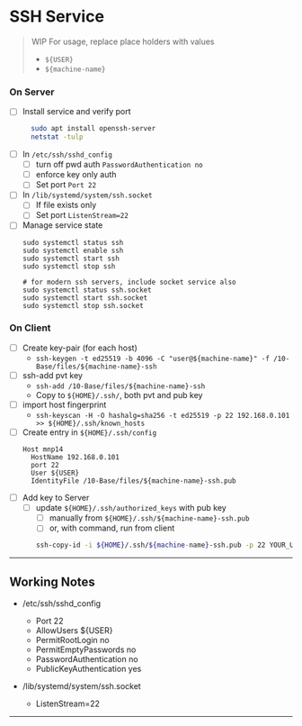 # SSH Service
> WIP
> For usage, replace place holders with values
> - `${USER}`
> - `${machine-name}`

### On Server
- [ ] Install service and verify port
  ```sh
	sudo apt install openssh-server
	netstat -tulp
  ```
- [ ] In `/etc/ssh/sshd_config`
  - [ ] turn off pwd auth `PasswordAuthentication no`
  - [ ] enforce key only auth
  - [ ] Set port `Port 22`
- [ ] In `/lib/systemd/system/ssh.socket`
  - [ ] If file exists only
  - [ ] Set port `ListenStream=22`
- [ ] Manage service state
	```
	sudo systemctl status ssh
	sudo systemctl enable ssh
	sudo systemctl start ssh
	sudo systemctl stop ssh
	
  # for modern ssh servers, include socket service also
  sudo systemctl status ssh.socket
  sudo systemctl start ssh.socket
  sudo systemctl stop ssh.socket
	```
	
### On Client
- [ ] Create key-pair (for each host)
  - `ssh-keygen -t ed25519 -b 4096 -C "user@${machine-name}" -f /10-Base/files/${machine-name}-ssh`
- [ ] ssh-add pvt key
  - `ssh-add /10-Base/files/${machine-name}-ssh`
  - Copy to `${HOME}/.ssh/`, both pvt and pub key
- [ ] import host fingerprint
  - `ssh-keyscan -H -O hashalg=sha256 -t ed25519 -p 22 192.168.0.101 >> ${HOME}/.ssh/known_hosts`
- [ ] Create entry in `${HOME}/.ssh/config`
	```
	Host mnp14
      HostName 192.168.0.101
      port 22
      User ${USER}
      IdentityFile /10-Base/files/${machine-name}-ssh.pub
	```
- [ ] Add key to Server
  - [ ] update `${HOME}/.ssh/authorized_keys` with pub key
    - [ ] manually from `${HOME}/.ssh/${machine-name}-ssh.pub`
    - [ ] or, with command, run from client
	```sh
	ssh-copy-id -i ${HOME}/.ssh/${machine-name}-ssh.pub -p 22 YOUR_USER_NAME@IP_ADDRESS_OF_THE_SERVER
	```

---
## Working Notes
- /etc/ssh/sshd_config
    - Port 22
    - AllowUsers ${USER}
    - PermitRootLogin no
    - PermitEmptyPasswords no
    - PasswordAuthentication no
    - PublicKeyAuthentication yes

- /lib/systemd/system/ssh.socket
    - ListenStream=22
    
---
